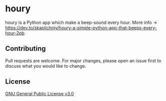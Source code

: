 # houry
houry is a Python app which make a beep-sound every hour.
More info → https://dev.to/skaplichniy/houry-a-simple-python-app-that-beeps-every-hour-2pb

## Contributing
Pull requests are welcome. For major changes, please open an issue first to discuss what you would like to change.

## License
[GNU General Public License v3.0](https://github.com/skaplichniy/houry/blob/main/LICENSE)

